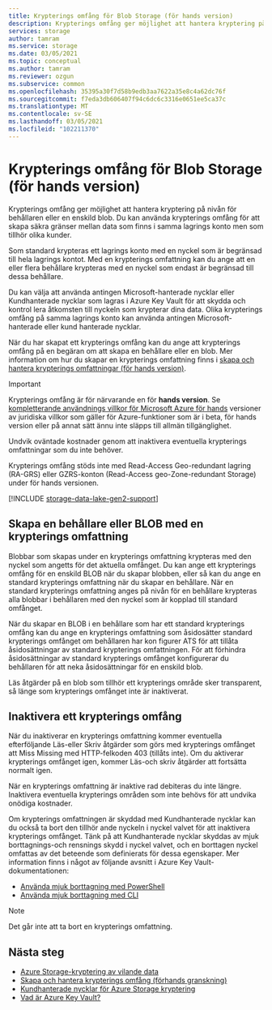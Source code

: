 ```yaml
---
title: Krypterings omfång för Blob Storage (för hands version)
description: Krypterings omfång ger möjlighet att hantera kryptering på nivån för behållaren eller en enskild blob. Du kan använda krypterings omfång för att skapa säkra gränser mellan data som finns i samma lagrings konto men som tillhör olika kunder.
services: storage
author: tamram
ms.service: storage
ms.date: 03/05/2021
ms.topic: conceptual
ms.author: tamram
ms.reviewer: ozgun
ms.subservice: common
ms.openlocfilehash: 35395a30f7d58b9edb3aa7622a35e8c4a62dc76f
ms.sourcegitcommit: f7eda3db606407f94c6dc6c3316e0651ee5ca37c
ms.translationtype: MT
ms.contentlocale: sv-SE
ms.lasthandoff: 03/05/2021
ms.locfileid: "102211370"
---
```

# <a name="encryption-scopes-for-blob-storage-preview"></a>Krypterings omfång för Blob Storage (för hands version)

Krypterings omfång ger möjlighet att hantera kryptering på nivån för behållaren eller en enskild blob. Du kan använda krypterings omfång för att skapa säkra gränser mellan data som finns i samma lagrings konto men som tillhör olika kunder.

Som standard krypteras ett lagrings konto med en nyckel som är begränsad till hela lagrings kontot. Med en krypterings omfattning kan du ange att en eller flera behållare krypteras med en nyckel som endast är begränsad till dessa behållare.

Du kan välja att använda antingen Microsoft-hanterade nycklar eller Kundhanterade nycklar som lagras i Azure Key Vault för att skydda och kontrol lera åtkomsten till nyckeln som krypterar dina data. Olika krypterings omfång på samma lagrings konto kan använda antingen Microsoft-hanterade eller kund hanterade nycklar.

När du har skapat ett krypterings omfång kan du ange att krypterings omfång på en begäran om att skapa en behållare eller en blob. Mer information om hur du skapar en krypterings omfattning finns i [skapa och hantera krypterings omfattningar (för hands version)](encryption-scope-manage.md).

> [!IMPORTANT]
> Krypterings omfång är för närvarande en för **hands version**. Se [kompletterande användnings villkor för Microsoft Azure för hands](https://azure.microsoft.com/support/legal/preview-supplemental-terms/) versioner av juridiska villkor som gäller för Azure-funktioner som är i beta, för hands version eller på annat sätt ännu inte släpps till allmän tillgänglighet.
>
> Undvik oväntade kostnader genom att inaktivera eventuella krypterings omfattningar som du inte behöver.
>
> Krypterings omfång stöds inte med Read-Access Geo-redundant lagring (RA-GRS) eller GZRS-konton (Read-Access geo-Zone-redundant Storage) under för hands versionen.

[!INCLUDE [storage-data-lake-gen2-support](../../../includes/storage-data-lake-gen2-support.md)]

## <a name="create-a-container-or-blob-with-an-encryption-scope"></a>Skapa en behållare eller BLOB med en krypterings omfattning

Blobbar som skapas under en krypterings omfattning krypteras med den nyckel som angetts för det aktuella omfånget. Du kan ange ett krypterings omfång för en enskild BLOB när du skapar blobben, eller så kan du ange en standard krypterings omfattning när du skapar en behållare. När en standard krypterings omfattning anges på nivån för en behållare krypteras alla blobbar i behållaren med den nyckel som är kopplad till standard omfånget.

När du skapar en BLOB i en behållare som har ett standard krypterings omfång kan du ange en krypterings omfattning som åsidosätter standard krypterings omfånget om behållaren har kon figurer ATS för att tillåta åsidosättningar av standard krypterings omfattningen. För att förhindra åsidosättningar av standard krypterings omfånget konfigurerar du behållaren för att neka åsidosättningar för en enskild blob.

Läs åtgärder på en blob som tillhör ett krypterings område sker transparent, så länge som krypterings omfånget inte är inaktiverat.

## <a name="disable-an-encryption-scope"></a>Inaktivera ett krypterings omfång

När du inaktiverar en krypterings omfattning kommer eventuella efterföljande Läs-eller Skriv åtgärder som görs med krypterings omfånget att Miss Missing med HTTP-felkoden 403 (tillåts inte). Om du aktiverar krypterings omfånget igen, kommer Läs-och skriv åtgärder att fortsätta normalt igen.

När en krypterings omfattning är inaktive rad debiteras du inte längre. Inaktivera eventuella krypterings områden som inte behövs för att undvika onödiga kostnader.

Om krypterings omfattningen är skyddad med Kundhanterade nycklar kan du också ta bort den tillhör ande nyckeln i nyckel valvet för att inaktivera krypterings omfånget. Tänk på att Kundhanterade nycklar skyddas av mjuk borttagnings-och rensnings skydd i nyckel valvet, och en borttagen nyckel omfattas av det beteende som definierats för dessa egenskaper. Mer information finns i något av följande avsnitt i Azure Key Vault-dokumentationen:

- [Använda mjuk borttagning med PowerShell](../../key-vault/general/key-vault-recovery.md)
- [Använda mjuk borttagning med CLI](../../key-vault/general/key-vault-recovery.md)

> [!NOTE]
> Det går inte att ta bort en krypterings omfattning.

## <a name="next-steps"></a>Nästa steg

- [Azure Storage-kryptering av vilande data](../common/storage-service-encryption.md)
- [Skapa och hantera krypterings omfång (förhands granskning)](encryption-scope-manage.md)
- [Kundhanterade nycklar för Azure Storage kryptering](../common/customer-managed-keys-overview.md)
- [Vad är Azure Key Vault?](../../key-vault/general/overview.md)